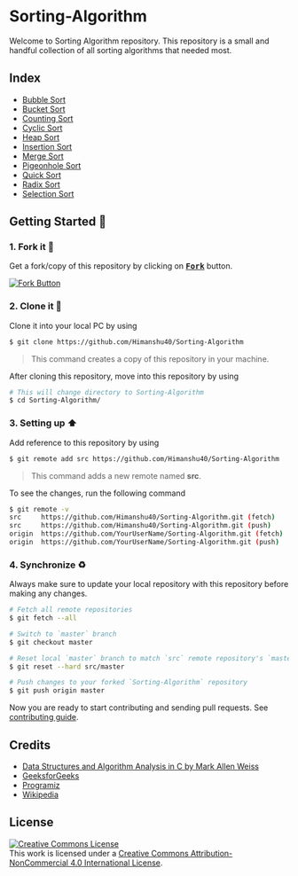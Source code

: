 # Sorting-Algorithm

Welcome to Sorting Algorithm repository. This repository is a small and handful collection of all sorting algorithms that needed most.

## Index

- [Bubble Sort](https://github.com/Himanshu40/Sorting-Algorithm/blob/master/Bubble_Sort/README.md)
- [Bucket Sort](https://github.com/Himanshu40/Sorting-Algorithm/blob/master/Bucket_Sort/README.md)
- [Counting Sort](https://github.com/Himanshu40/Sorting-Algorithm/tree/master/Counting_Sort)
- [Cyclic Sort](https://github.com/Himanshu40/Sorting-Algorithm/tree/master/Cyclic%20Sort)
- [Heap Sort](https://github.com/Himanshu40/Sorting-Algorithm/tree/master/Heap_Sort)
- [Insertion Sort](https://github.com/Himanshu40/Sorting-Algorithm/blob/master/Insertion_Sort/README.md)
- [Merge Sort](https://github.com/Himanshu40/Sorting-Algorithm/blob/master/Merge_Sort/README.md)
- [Pigeonhole Sort](https://github.com/Himanshu40/Sorting-Algorithm/tree/master/pigeonhole_Sort)
- [Quick Sort](https://github.com/Himanshu40/Sorting-Algorithm/tree/master/Quick_Sort)
- [Radix Sort](https://github.com/Himanshu40/Sorting-Algorithm/tree/master/Radix_Sort)
- [Selection Sort](https://github.com/Himanshu40/Sorting-Algorithm/blob/master/Selection_Sort/README.md)

## Getting Started :scroll:

### 1. Fork it :fork_and_knife:

Get a fork/copy of this repository by clicking on <a href="https://github.com/Himanshu40/Sorting-Algorithm/fork"><kbd><b>Fork</b></kbd></a> button.

[![Fork Button](https://help.github.com/assets/images/help/repository/fork_button.jpg)](https://github.com/Himanshu40/Sorting-Algorithm/fork)

### 2. Clone it :busts_in_silhouette:

Clone it into your local PC by using

```sh
$ git clone https://github.com/Himanshu40/Sorting-Algorithm
```

> This command creates a copy of this repository in your machine.

After cloning this repository, move into this repository by using

```sh
# This will change directory to Sorting-Algorithm
$ cd Sorting-Algorithm/
```

### 3. Setting up :arrow_up:

Add reference to this repository by using

```sh
$ git remote add src https://github.com/Himanshu40/Sorting-Algorithm
```

> This command adds a new remote named **src**.

To see the changes, run the following command

```sh
$ git remote -v
src	    https://github.com/Himanshu40/Sorting-Algorithm.git (fetch)
src	    https://github.com/Himanshu40/Sorting-Algorithm.git (push)
origin  https://github.com/YourUserName/Sorting-Algorithm.git (fetch)
origin  https://github.com/YourUserName/Sorting-Algorithm.git (push)
```

### 4. Synchronize :recycle:

Always make sure to update your local repository with this repository before making any changes.

```sh
# Fetch all remote repositories
$ git fetch --all

# Switch to `master` branch
$ git checkout master

# Reset local `master` branch to match `src` remote repository's `master` branch
$ git reset --hard src/master

# Push changes to your forked `Sorting-Algorithm` repository
$ git push origin master
```

Now you are ready to start contributing and sending pull requests. See [contributing guide](https://github.com/Himanshu40/Sorting-Algorithm/blob/master/CONTRIBUTING.md).

## Credits

- [Data Structures and Algorithm Analysis in C by Mark Allen Weiss](https://www.amazon.in/Data-Structures-Algorithm-Analysis-2e/dp/8177583581)
- [GeeksforGeeks](https://www.geeksforgeeks.org/)
- [Programiz](https://www.programiz.com/)
- [Wikipedia](https://en.wikipedia.org/wiki/Main_Page)

## License

<a rel="license" href="http://creativecommons.org/licenses/by-nc/4.0/"><img alt="Creative Commons License" style="border-width:0" src="https://i.creativecommons.org/l/by-nc/4.0/88x31.png" /></a><br />This work is licensed under a <a rel="license" href="http://creativecommons.org/licenses/by-nc/4.0/">Creative Commons Attribution-NonCommercial 4.0 International License</a>.
